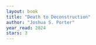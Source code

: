 ```yaml
---
layout: book
title: "Death to Deconstruction"
author: "Joshua S. Porter"
year_read: 2024
stars: 3
---
```


